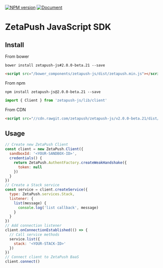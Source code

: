[![NPM version][npm-version-image]][npm-url]
[![Document][doc-version-image]][doc-url]

# ZetaPush JavaScript SDK

## Install

From bower

```console
bower install zetapush-js#2.0.0-beta.21 --save
```

```html
<script src="/bower_components/zetapush-js/dist/zetapush.min.js"></script>
```

From npm

```console
npm install zetapush-js@2.0.0-beta.21 --save
```

```js
import { Client } from 'zetapush-js/lib/client'
```

From CDN

```html
<script src="//cdn.rawgit.com/zetapush/zetapush-js/v2.0.0-beta.21/dist/zetapush.min.js"></script>
```

## Usage

```js
// Create new ZetaPush Client
const client = new ZetaPush.Client({
  sandboxId: '<YOUR-SANDBOX-ID>',
  credentials() {
    return ZetaPush.AuthentFactory.createWeakHandshake({
      token: null
    })
  }
})
// Create a Stack service
const service = client.createService({
  type: ZetaPush.services.Stack,
  listener: {
    list(message) {
      console.log('list callback', message)
    }
  }
})
// Add connection listener
client.onConnectionEstablished(() => {
  // Call service methods
  service.list({
    stack: '<YOUR-STACK-ID>'
  })
})
// Connect client to ZetaPush BaaS
client.connect()
```

[npm-version-image]: http://img.shields.io/npm/v/zetapush-js.svg?style=flat-square
[npm-url]: https://npmjs.org/package/zetapush-js

[doc-version-image]: http://zetapush.github.io/zetapush-js/badge.svg?t=0
[doc-url]: http://zetapush.github.io/zetapush-js/
